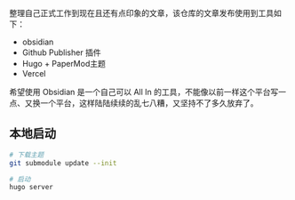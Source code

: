 整理自己正式工作到现在且还有点印象的文章，该仓库的文章发布使用到工具如下：
- obsidian
- Github Publisher 插件
- Hugo + PaperMod主题
- Vercel 

希望使用 Obsidian 是一个自己可以 All In 的工具，不能像以前一样这个平台写一点、又换一个平台，这样陆陆续续的乱七八糟，又坚持不了多久放弃了。

## 本地启动

```bash
# 下载主题
git submodule update --init 

# 启动
hugo server
```